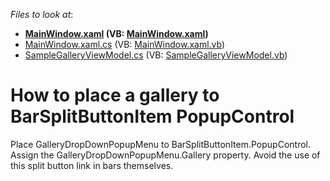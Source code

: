<!-- default file list -->
*Files to look at*:

* **[MainWindow.xaml](./CS/WpfApplication1/MainWindow.xaml) (VB: [MainWindow.xaml](./VB/WpfApplication1/MainWindow.xaml))**
* [MainWindow.xaml.cs](./CS/WpfApplication1/MainWindow.xaml.cs) (VB: [MainWindow.xaml.vb](./VB/WpfApplication1/MainWindow.xaml.vb))
* [SampleGalleryViewModel.cs](./CS/WpfApplication1/SampleGalleryViewModel.cs) (VB: [SampleGalleryViewModel.vb](./VB/WpfApplication1/SampleGalleryViewModel.vb))
<!-- default file list end -->
# How to place a gallery to BarSplitButtonItem PopupControl 


<p>Place GalleryDropDownPopupMenu to BarSplitButtonItem.PopupControl. Assign the GalleryDropDownPopupMenu.Gallery property. Avoid the use of this split button link in bars themselves.</p>

<br/>


